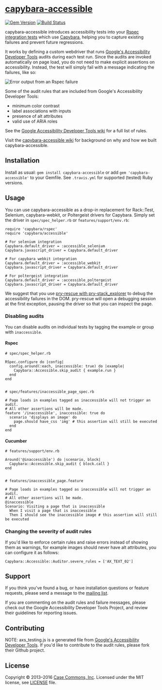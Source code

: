 # [capybara-accessible](https://github.com/Casecommons/capybara-accessible)

[![Gem Version](https://img.shields.io/gem/v/capybara-accessible.svg?style=flat)](https://rubygems.org/gems/capybara-accessible)
[![Build Status](https://secure.travis-ci.org/Casecommons/capybara-accessible.svg?branch=master)](https://travis-ci.org/Casecommons/capybara-accessible)

capybara-accessible introduces accessibility tests into your [Rspec integration tests](https://www.relishapp.com/rspec/rspec-rails/docs/feature-specs/feature-spec) which use [Capybara](https://jnicklas.github.io/capybara/), helping you to capture existing failures and prevent future regressions.

It works by defining a custom webdriver that runs [Google's Accessibility Developer Tools](https://github.com/GoogleChrome/accessibility-developer-tools) audits during each test run. Since the audits are invoked automatically on page load, you do not need to make explicit assertions on accessibility. Instead, the test will simply fail with a message indicating the failures, like so:

![Error output from an Rspec failure](https://i.imgur.com/8RWEzzg.png)

Some of the audit rules that are included from Google's Accessibility Developer Tools:

- minimum color contrast
- label associations with inputs
- presence of alt attributes
- valid use of ARIA roles

See the [Google Accessibility Developer Tools wiki](https://code.google.com/p/accessibility-developer-tools/wiki/AuditRules) for a full list of rules.

Visit the [capybara-accessible wiki](https://github.com/Casecommons/capybara-accessible/wiki) for background on why and how we built capybara-accessible.

## Installation

Install as usual: `gem install capybara-accessible` or add `gem 'capybara-accessible'` to your Gemfile. See `.travis.yml` for supported (tested) Ruby versions.

## Usage

You can use capybara-accessible as a drop-in replacement for Rack::Test, Selenium, capybara-webkit, or Poltergeist drivers for Capybara. Simply set the driver in `spec/spec_helper.rb` or `features/support/env.rb`:

    require 'capybara/rspec'
    require 'capybara/accessible'

    # For selenium integration
    Capybara.default_driver = :accessible_selenium
    Capybara.javascript_driver = Capybara.default_driver

    # For capybara webkit integration
    Capybara.default_driver = :accessible_webkit
    Capybara.javascript_driver = Capybara.default_driver

    # For poltergeist integration
    Capybara.default_driver = :accessible_poltergeist
    Capybara.javascript_driver = Capybara.default_driver


We suggest that you use [pry-rescue with pry-stack_explorer](https://github.com/ConradIrwin/pry-rescue) to debug the accessibility failures in the DOM. pry-rescue will open a debugging session at the first exception, pausing the driver so that you can inspect the page.

### Disabling audits

You can disable audits on individual tests by tagging the example or group with `inaccessible`.

#### Rspec

    # spec/spec_helper.rb

    RSpec.configure do |config|
      config.around(:each, inaccessible: true) do |example|
        Capybara::Accessible.skip_audit { example.run }
      end
    end


    # spec/features/inaccessible_page_spec.rb

    # Page loads in examples tagged as inaccessible will not trigger an audit.
    # All other assertions will be made.
    feature '/inaccessible', inaccessible: true do 
      scenario 'displays an image' do
        page.should have_css 'img' # this assertion will still be executed
      end
    end

#### Cucumber

    # features/support/env.rb
    
    Around('@inaccessible') do |scenario, block|
      Capybara::Accessible.skip_audit { block.call }
    end


    # features/inaccessible_page.feature

    # Page loads in examples tagged as inaccessible will not trigger an audit.
    # All other assertions will be made.
    @inaccessible
    Scenario: Visiting a page that is inaccessible
      When I visit a page that is inaccessible
      Then I should see the inaccessible image # this assertion will still be executed

### Changing the severity of audit rules

If you'd like to enforce certain rules and raise errors instead of showing them as warnings, for example images should never have alt attributes, you can configure it as follows:

    Capybara::Accessible::Auditor.severe_rules = ['AX_TEXT_02']

## Support

If you think you've found a bug, or have installation questions or feature requests, please send a message to the [mailing list](https://groups.google.com/forum/#!forum/capybara-accessible).

If you are commenting on the audit rules and failure messages, please check out the Google Accessibility Developer Tools Project, and review their guidelines for reporting issues.

## Contributing

NOTE: axs_testing.js is a generated file from [Google's Accessibility Developer Tools](https://github.com/GoogleChrome/accessibility-developer-tools). If you'd like to contribute to the audit rules, please fork their Github project.

## License

Copyright © 2013–2016 [Case Commons, Inc](http://casecommons.org).
Licensed under the MIT license, see [LICENSE](/LICENSE) file.

